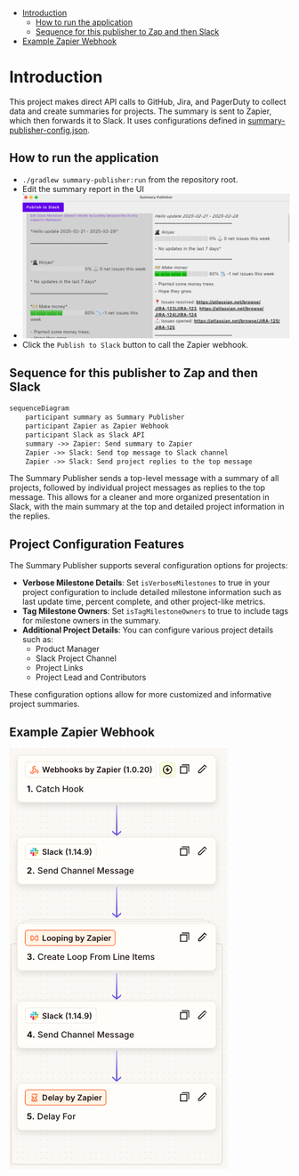 - [Introduction](#introduction)
    - [How to run the application](#how-to-run-the-application)
    - [Sequence for this publisher to Zap and then Slack](#sequence-for-this-publisher-to-zap-and-then-slack)
- [Example Zapier Webhook](#example-zapier-webhook)

# Introduction

This project makes direct API calls to GitHub, Jira, and PagerDuty to collect data and create summaries for projects.
The summary is sent to Zapier, which then forwards it to Slack. It uses configurations defined
in [summary-publisher-config.json](../README.md#summary-publisher-config).

## How to run the application

* `./gradlew summary-publisher:run` from the repository root.
* Edit the summary report in the UI
* ![Summary publisher](./readme-images/summary-publisher-ui.png)
* Click the `Publish to Slack` button to call the Zapier webhook.

## Sequence for this publisher to Zap and then Slack

```mermaid
sequenceDiagram
    participant summary as Summary Publisher
    participant Zapier as Zapier Webhook
    participant Slack as Slack API
    summary ->> Zapier: Send summary to Zapier
    Zapier ->> Slack: Send top message to Slack channel
    Zapier ->> Slack: Send project replies to the top message
```

The Summary Publisher sends a top-level message with a summary of all projects, followed by individual project messages as replies to the top message. This allows for a cleaner and more organized presentation in Slack, with the main summary at the top and detailed project information in the replies.

## Project Configuration Features

The Summary Publisher supports several configuration options for projects:

* **Verbose Milestone Details**: Set `isVerboseMilestones` to true in your project configuration to include detailed milestone information such as last update time, percent complete, and other project-like metrics.
* **Tag Milestone Owners**: Set `isTagMilestoneOwners` to true to include tags for milestone owners in the summary.
* **Additional Project Details**: You can configure various project details such as:
  * Product Manager
  * Slack Project Channel
  * Project Links
  * Project Lead and Contributors

These configuration options allow for more customized and informative project summaries.

## Example Zapier Webhook

![Zapier publish to Slack using threaded replies](./readme-images/summary-threaded-webhook.png)
